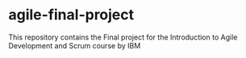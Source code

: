 # agile-final-project
This repository contains the Final project for the Introduction to Agile Development and Scrum course by IBM 
